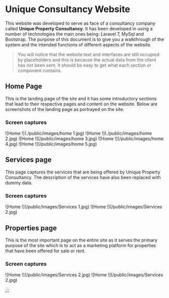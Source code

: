# Unique Consultancy Website

This website was developed to serve as face of a consultancy company called **Unique Property Consultancy**. It has been developed in using a number of technologies the main ones being: Laravel 7, MySql and Bootstrap. The purpose of this document is to give you a walkthrough of the system and the intended functions of different aspects of the website.

> You will notice that the website text and interfaces are still occupied by placeholders and this is because the actual data from the client has not been sent. It should be easy to get what each section or component contains.

## Home Page

This is the landing page of the site and it has some introductory sections that lead to their respective pages and content on the website. Below are screenshots of the landing page as portrayed on the site.

### Screen captures

![Home !](./public/images/home 1.jpg)
![Home !](./public/images/home 2.jpg)
![Home !](/public/images/home 3.jpg)
![Home !](/public/images/home 4.jpg)
![Home !](/public/images/home 5.jpg)

## Services page

This page captures the services that are being offered by Unique Property Consultancy. The description of the services have also been replaced with dummy data.

### Screen captures

![Home !](/public/images/Services 1.jpg)
![Home !](/public/images/Services 2.jpg)

## Properties page

This is the most important page on the entire site as it serves the primary purpose of the site which is to act as a marketing platform for properties that have been offered for sale or rent.

### Screen captures

![Home !](/public/images/Services 2.jpg)
![Home !](/public/images/Services 2.jpg)


;;;
